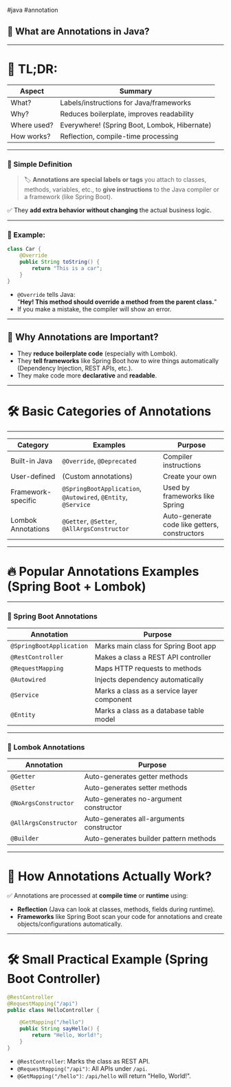 #java  #annotation

## 🧠 What are Annotations in Java?

---
# 📌 TL;DR:

|Aspect|Summary|
|---|---|
|What?|Labels/instructions for Java/frameworks|
|Why?|Reduces boilerplate, improves readability|
|Where used?|Everywhere! (Spring Boot, Lombok, Hibernate)|
|How works?|Reflection, compile-time processing

---
### 🔹 Simple Definition

> 🏷️ **Annotations are special labels or tags** you attach to classes, methods, variables, etc., to **give instructions** to the Java compiler or a framework (like Spring Boot).

✅ They **add extra behavior** **without changing** the actual business logic.

---

### 🔸 Example:

```java
class Car {
    @Override
    public String toString() {
        return "This is a car";
    }
}
```
- `@Override` tells Java:  
    "**Hey! This method should override a method from the parent class.**"
- If you make a mistake, the compiler will show an error.

---

## 🎯 Why Annotations are Important?

- They **reduce boilerplate code** (especially with Lombok).
- They **tell frameworks** like Spring Boot how to wire things automatically (Dependency Injection, REST APIs, etc.).
- They make code more **declarative** and **readable**.

---

# 🛠️ Basic Categories of Annotations

---

|Category|Examples|Purpose|
|---|---|---|
|Built-in Java|`@Override`, `@Deprecated`|Compiler instructions|
|User-defined|(Custom annotations)|Create your own|
|Framework-specific|`@SpringBootApplication`, `@Autowired`, `@Entity`, `@Service`|Used by frameworks like Spring|
|Lombok Annotations|`@Getter`, `@Setter`, `@AllArgsConstructor`|Auto-generate code like getters, constructors|

---

# 🔥 Popular Annotations Examples (Spring Boot + Lombok)

---

### 📌 Spring Boot Annotations

|Annotation|Purpose|
|---|---|
|`@SpringBootApplication`|Marks main class for Spring Boot app|
|`@RestController`|Makes a class a REST API controller|
|`@RequestMapping`|Maps HTTP requests to methods|
|`@Autowired`|Injects dependency automatically|
|`@Service`|Marks a class as a service layer component|
|`@Entity`|Marks a class as a database table model|

---

### 📌 Lombok Annotations

|Annotation|Purpose|
|---|---|
|`@Getter`|Auto-generates getter methods|
|`@Setter`|Auto-generates setter methods|
|`@NoArgsConstructor`|Auto-generates no-argument constructor|
|`@AllArgsConstructor`|Auto-generates all-arguments constructor|
|`@Builder`|Auto-generates builder pattern methods|

---

# 🧩 How Annotations Actually Work?

✅ Annotations are processed at **compile time** or **runtime** using:

- **Reflection** (Java can look at classes, methods, fields during runtime).
- **Frameworks** like Spring Boot scan your code for annotations and create objects/configurations automatically.

---

# 🛠️ Small Practical Example (Spring Boot Controller)

```java
@RestController
@RequestMapping("/api")
public class HelloController {

    @GetMapping("/hello")
    public String sayHello() {
        return "Hello, World!";
    }
}
```
- `@RestController`: Marks the class as REST API.
- `@RequestMapping("/api")`: All APIs under `/api`.
- `@GetMapping("/hello")`: `/api/hello` will return "Hello, World!".